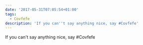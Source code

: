 ```yaml
---
date: '2017-05-31T07:05:54+01:00'
tags:
  - Covfefe
description: 'If you can''t say anything nice, say #Covfefe'
---
```

If you can't say anything nice, say #Covfefe
